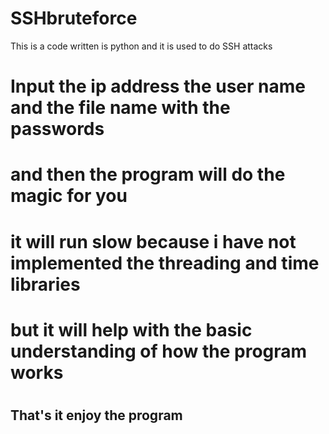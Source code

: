# SSHbruteforce
This is a code written is python and it is used to do 
SSH attacks


# Input the ip address the user name and the file name with the passwords 
# and then the program will do the magic for you 
# it will run slow because i have not implemented the threading and time libraries
# but it will help with the basic understanding of how the program works

#
#
#

## That's it enjoy the program 
